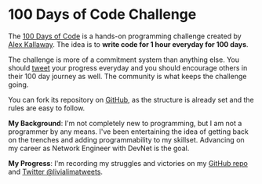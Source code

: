 # 100 Days of Code Challenge

The [100 Days of Code](https://www.100daysofcode.com/) is a hands-on programming challenge created by [Alex Kallaway](https://twitter.com/ka11away). The idea is to **write code for 1 hour everyday for 100 days**.

The challenge is more of a commitment system than anything else. You should [tweet](https://twitter.com/search?q=%23100DaysOfCode&src=hashtag_click) your progress everyday and you should encourage others in their 100 day journey as well. The community is what keeps the challenge going.

You can fork its repository on [GitHub](https://github.com/kallaway/100-days-of-code), as the structure is already set and the rules are easy to follow.

**My Background**: I'm not completely new to programming, but I am not a programmer by any means. I've been entertaining the idea of getting back on the trenches and adding programmability to my skillset. Advancing on my career as Network Engineer with DevNet is the goal.

**My Progress**: I'm recording my struggles and victories on my [GitHub repo](https://github.com/livialima/100-days-of-code) and [Twitter @livialimatweets](https://twitter.com/search?q=%23100DaysOfCode%20%40livialimatweets&src=typed_query).
